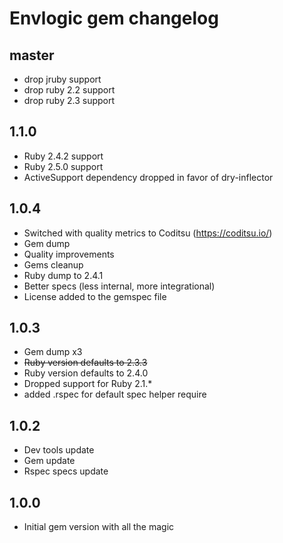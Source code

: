 # Envlogic gem changelog

## master
- drop jruby support
- drop ruby 2.2 support
- drop ruby 2.3 support

## 1.1.0
- Ruby 2.4.2 support
- Ruby 2.5.0 support
- ActiveSupport dependency dropped in favor of dry-inflector

## 1.0.4
- Switched with quality metrics to Coditsu (https://coditsu.io/)
- Gem dump
- Quality improvements
- Gems cleanup
- Ruby dump to 2.4.1
- Better specs (less internal, more integrational)
- License added to the gemspec file

## 1.0.3
- Gem dump x3
- ~~Ruby version defaults to 2.3.3~~
- Ruby version defaults to 2.4.0
- Dropped support for Ruby 2.1.*
- added .rspec for default spec helper require

## 1.0.2
- Dev tools update
- Gem update
- Rspec specs update

## 1.0.0
 - Initial gem version with all the magic
